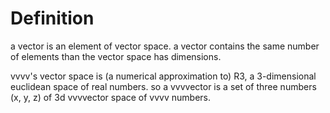 #  Definition
a vector is an element of vector space. a vector contains the same number of elements than the vector space has dimensions.   

vvvv's vector space is (a numerical approximation to) R3, a 3-dimensional euclidean space of real numbers. so a vvvvector is a set of three numbers (x, y, z) of 3d vvvvector space of vvvv numbers.  


